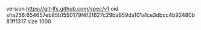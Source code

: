 version https://git-lfs.github.com/spec/v1
oid sha256:654657eb85b1550179f4f21627c29ba959da101a1ce3dbcc4b92480b81ff1317
size 1000
